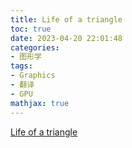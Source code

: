 ```yaml
---
title: Life of a triangle
toc: true
date: 2023-04-20 22:01:48
categories:
- 图形学
tags:
- Graphics
- 翻译
- GPU
mathjax: true
---
```


[Life of a triangle](https://developer.nvidia.com/content/life-triangle-nvidias-logical-pipeline)
